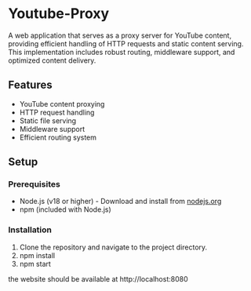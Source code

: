 # Youtube-Proxy

A web application that serves as a proxy server for YouTube content, providing efficient handling of HTTP requests and static content serving. This implementation includes robust routing, middleware support, and optimized content delivery.

## Features

- YouTube content proxying
- HTTP request handling
- Static file serving
- Middleware support
- Efficient routing system

## Setup

### Prerequisites

- Node.js (v18 or higher) - Download and install from [nodejs.org](https://nodejs.org)
- npm (included with Node.js)

### Installation

1. Clone the repository and navigate to the project directory.
2. npm install
3. npm start

the website should be available at http://localhost:8080


